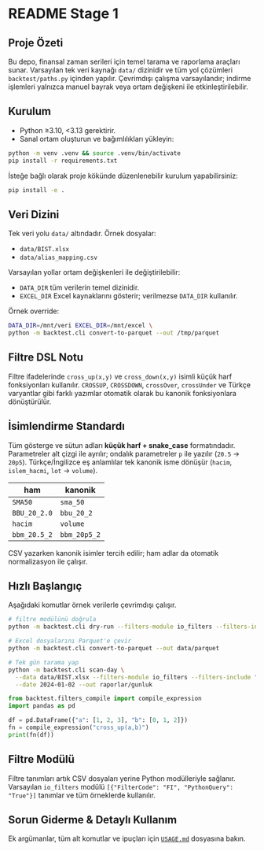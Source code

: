 # README Stage 1

## Proje Özeti
Bu depo, finansal zaman serileri için temel tarama ve raporlama araçları
sunar. Varsayılan tek veri kaynağı `data/` dizinidir ve tüm yol çözümleri
`backtest/paths.py` içinden yapılır. Çevrimdışı çalışma varsayılandır;
indirme işlemleri yalnızca manuel bayrak veya ortam değişkeni ile
etkinleştirilebilir.

## Kurulum
- Python ≥3.10, <3.13 gerektirir.
- Sanal ortam oluşturun ve bağımlılıkları yükleyin:

```bash
python -m venv .venv && source .venv/bin/activate
pip install -r requirements.txt
```

İsteğe bağlı olarak proje kökünde düzenlenebilir kurulum yapabilirsiniz:

```bash
pip install -e .
```

## Veri Dizini
Tek veri yolu `data/` altındadır. Örnek dosyalar:
- `data/BIST.xlsx`
- `data/alias_mapping.csv`

Varsayılan yollar ortam değişkenleri ile değiştirilebilir:
- `DATA_DIR` tüm verilerin temel dizinidir.
- `EXCEL_DIR` Excel kaynaklarını gösterir; verilmezse `DATA_DIR`
  kullanılır.

Örnek override:

```bash
DATA_DIR=/mnt/veri EXCEL_DIR=/mnt/excel \
python -m backtest.cli convert-to-parquet --out /tmp/parquet
```

## Filtre DSL Notu
Filtre ifadelerinde `cross_up(x,y)` ve `cross_down(x,y)` isimli küçük harf
fonksiyonları kullanılır. `CROSSUP`, `CROSSDOWN`, `crossOver`, `crossUnder`
ve Türkçe varyantlar gibi farklı yazımlar otomatik olarak bu kanonik
fonksiyonlara dönüştürülür.

## İsimlendirme Standardı
Tüm gösterge ve sütun adları **küçük harf + snake_case** formatındadır.
Parametreler alt çizgi ile ayrılır; ondalık parametreler `p` ile
yazılır (`20.5` → `20p5`). Türkçe/İngilizce eş anlamlılar tek kanonik isme
dönüşür (`hacim`, `islem_hacmi`, `lot` → `volume`).

| ham | kanonik |
| --- | --- |
| `SMA50` | `sma_50` |
| `BBU_20_2.0` | `bbu_20_2` |
| `hacim` | `volume` |
| `bbm_20.5_2` | `bbm_20p5_2` |

CSV yazarken kanonik isimler tercih edilir; ham adlar da otomatik
normalizasyon ile çalışır.

## Hızlı Başlangıç
Aşağıdaki komutlar örnek verilerle çevrimdışı çalışır.

```bash
# filtre modülünü doğrula
python -m backtest.cli dry-run --filters-module io_filters --filters-include "*"

# Excel dosyalarını Parquet'e çevir
python -m backtest.cli convert-to-parquet --out data/parquet

# Tek gün tarama yap
python -m backtest.cli scan-day \
  --data data/BIST.xlsx --filters-module io_filters --filters-include "*" \
  --date 2024-01-02 --out raporlar/gunluk
```

```python
from backtest.filters_compile import compile_expression
import pandas as pd

df = pd.DataFrame({"a": [1, 2, 3], "b": [0, 1, 2]})
fn = compile_expression("cross_up(a,b)")
print(fn(df))
```

## Filtre Modülü

Filtre tanımları artık CSV dosyaları yerine Python modülleriyle
sağlanır. Varsayılan `io_filters` modülü `[{"FilterCode": "FI",
"PythonQuery": "True"}]` tanımlar ve tüm örneklerde kullanılır.

## Sorun Giderme & Detaylı Kullanım
Ek argümanlar, tüm alt komutlar ve ipuçları için
[`USAGE.md`](USAGE.md) dosyasına bakın.
